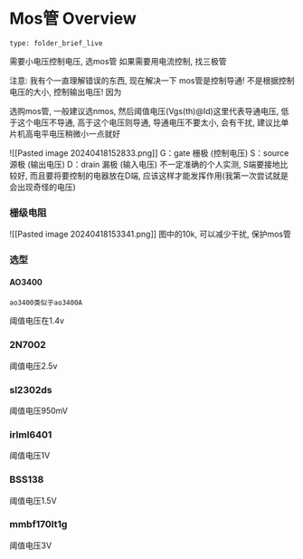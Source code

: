 # Mos管 Overview
 
```ccard
type: folder_brief_live
```
需要小电压控制电压, 选mos管
	如果需要用电流控制, 找三极管

注意: 我有个一直理解错误的东西, 现在解决一下
mos管是控制导通! 不是根据控制电压的大小, 控制输出电压!
	因为

选购mos管, 一般建议选nmos, 然后阈值电压(Vgs(th)@Id)这里代表导通电压, 低于这个电压不导通, 高于这个电压则导通, 导通电压不要太小, 会有干扰, 建议比单片机高电平电压稍微小一点就好

![[Pasted image 20240418152833.png]]
G：gate 栅极 (控制电压)
S：source 源极 (输出电压) 
D：drain 漏极 (输入电压)
	不一定准确的个人实测, S端要接地比较好, 而且要将要控制的电器放在D端, 应该这样才能发挥作用(我第一次尝试就是会出现奇怪的电压)
### 栅级电阻
![[Pasted image 20240418153341.png]]
图中的10k, 可以减少干扰, 保护mos管

### 选型
#### AO3400
	ao3400类似于ao3400A
阈值电压在1.4v
### 2N7002
阈值电压2.5v
### sl2302ds
阈值电压950mV
### irlml6401
阈值电压1V
### BSS138
阈值电压1.5V 
### mmbf170lt1g
阈值电压3V